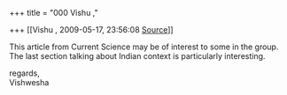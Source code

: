 +++
title = "000 Vishu ,"

+++
[[Vishu ,	2009-05-17, 23:56:08 [Source](https://groups.google.com/g/bvparishat/c/6mcSRh-aphM)]]



This article from Current Science may be of interest to some in the group. The last section talking about Indian context is particularly interesting.  
  
regards,  
Vishwesha  

